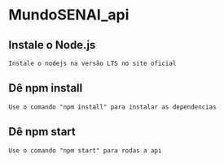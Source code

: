 # MundoSENAI_api

## Instale o Node.js
    Instale o nodejs na versão LTS no site oficial

## Dê npm install
    Use o comando "npm install" para instalar as dependencias

## Dê npm start
    Use o comando "npm start" para rodas a api